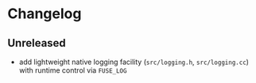 # Changelog

## Unreleased

- add lightweight native logging facility (`src/logging.h`, `src/logging.cc`) with runtime control via `FUSE_LOG`
